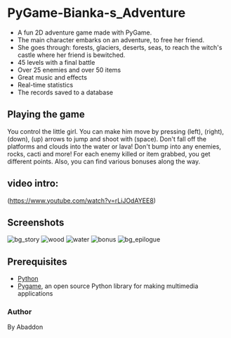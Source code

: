 # PyGame-Bianka-s_Adventure
- A fun 2D adventure game made with PyGame.
- The main character embarks on an adventure, to free her friend.
- She goes through: forests, glaciers, deserts, seas, to reach the witch's castle where her friend is bewitched.
- 45 levels with a final battle
- Over 25 enemies and over 50 items
- Great music and effects
- Real-time statistics
- The records saved to a database

## Playing the game
You control the little girl. You can make him move by pressing (left), (right), (down), (up) arrows to jump and shoot with (space).
Don't fall off the platforms and clouds into the water or lava!
Don't bump into any enemies, rocks, cacti and more!
For each enemy killed or item grabbed, you get different points.
Also, you can find various bonuses along the way.

## video intro:
(https://www.youtube.com/watch?v=rLiJOdAYEE8)

## Screenshots
![bg_story](https://user-images.githubusercontent.com/51271834/201547805-ab13546c-1f7a-4124-bb5b-020196f78bb4.png)
![wood](https://user-images.githubusercontent.com/51271834/202004357-74ec9e4c-05f0-4bd9-aef0-013502effa01.png)
![water](https://user-images.githubusercontent.com/51271834/202004376-54daf9c6-c53a-4f8e-ad26-2cd23c8b4f36.png)
![bonus](https://user-images.githubusercontent.com/51271834/202004386-64bc97f8-d0c2-4769-90ba-537de3d42193.png)
![bg_epilogue](https://user-images.githubusercontent.com/51271834/201547811-b83e1e2b-7e93-4d39-b944-753bc282b743.png)


## Prerequisites
- [Python](https://www.python.org)
- [Pygame](https://www.pygame.org/news), an open source Python library for making multimedia applications

### Author
By Abaddon
